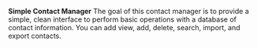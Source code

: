 **Simple Contact Manager**
The goal of this contact manager is to provide a simple, clean interface to perform basic operations with a database of contact information. You can add view, add, delete, search, import, and export contacts.

